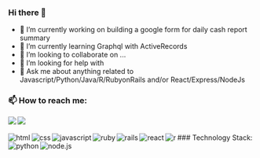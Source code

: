 ### Hi there 👋

- 🔭 I’m currently working on building a google form for daily cash report summary
- 🌱 I’m currently learning Graphql with ActiveRecords 
- 👯 I’m looking to collaborate on ...
- 🤔 I’m looking for help with 
- 💬 Ask me about anything related to Javascript/Python/Java/R/RubyonRails and/or React/Express/NodeJs

### 📫 How to reach me:

<a href="https://www.linkedin.com/in/bbeyene/"><img align="left" atl="linkedin" src="https://img.shields.io/badge/LinkedIn-0077B5?style=for-the-badge&logo=linkedin&logoColor=white"/></a>
<a href="https://mail.google.com/mail/?view=cm&fs=1&to=brookbeyenesoftdev@gmail.com&su=SUBJECT&body=BODY&bcc=brookbeyenesoftdev@gmail.com"><img align="left" atl="gmail" src="https://img.shields.io/badge/Gmail-D14836?style=for-the-badge&logo=gmail&logoColor=white"/></a>

<br/>
<br/>
### Technology Stack:

<img align="left" alt="html" src="https://img.shields.io/badge/html5%20-%23E34F26.svg?&style=for-the-badge&logo=html5&logoColor=white"/>
<img align="left" alt="css" src="https://img.shields.io/badge/css3%20-%231572B6.svg?&style=for-the-badge&logo=css3&logoColor=white"/>
<img align="left" alt="javascript" src="https://img.shields.io/badge/javascript%20-%23323330.svg?&style=for-the-badge&logo=javascript&logoColor=%23F7DF1E"/>
<img align="left" alt="ruby" src="https://img.shields.io/badge/ruby-%23CC342D.svg?&style=for-the-badge&logo=ruby&logoColor=white"/>
<img align="left" alt="rails" src="https://img.shields.io/badge/rails%20-%23CC0000.svg?&style=for-the-badge&logo=ruby-on-rails&logoColor=white"/>
<img align="left" alt="react" src="https://img.shields.io/badge/react%20-%2320232a.svg?&style=for-the-badge&logo=react&logoColor=%2361DAFB"/>
<img align="left" alt="r" src="https://img.shields.io/badge/R-276DC3?style=for-the-badge&logo=r&logoColor=white"/>
<img align="left" alt="python" src="https://img.shields.io/badge/Python-3776AB?style=for-the-badge&logo=python&logoColor=white"/>
<img align="left" alt="node.js" src="https://img.shields.io/badge/Node.js-43853D?style=for-the-badge&logo=node.js&logoColor=white"/>
<br/>
<br/>

